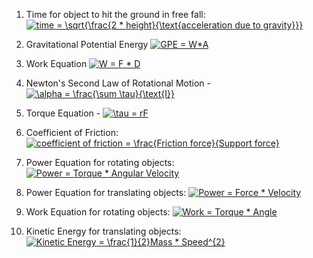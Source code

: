 1. Time for object to hit the ground in free fall: <a href="https://www.codecogs.com/eqnedit.php?latex=time&space;=&space;\sqrt{\frac{2&space;*&space;height}{\text{acceleration&space;due&space;to&space;gravity}}}" target="_blank"><img src="https://latex.codecogs.com/gif.latex?time&space;=&space;\sqrt{\frac{2&space;*&space;height}{\text{acceleration&space;due&space;to&space;gravity}}}" title="time = \sqrt{\frac{2 * height}{\text{acceleration due to gravity}}}" /></a>

2. Gravitational Potential Energy <a href="https://www.codecogs.com/eqnedit.php?latex=GPE&space;=&space;W*A" target="_blank"><img src="https://latex.codecogs.com/gif.latex?GPE&space;=&space;W*A" title="GPE = W*A" /></a>


3. Work Equation <a href="https://www.codecogs.com/eqnedit.php?latex=W&space;=&space;F&space;*&space;D" target="_blank"><img src="https://latex.codecogs.com/gif.latex?W&space;=&space;F&space;*&space;D" title="W = F * D" /></a>

4. Newton's Second Law of Rotational Motion - <a href="https://www.codecogs.com/eqnedit.php?latex=\alpha&space;=&space;\frac{\sum&space;\tau}{\text{I}}" target="_blank"><img src="https://latex.codecogs.com/gif.latex?\alpha&space;=&space;\frac{\sum&space;\tau}{\text{I}}" title="\alpha = \frac{\sum \tau}{\text{I}}" /></a>

5. Torque Equation - <a href="https://www.codecogs.com/eqnedit.php?latex=\tau&space;=&space;rF" target="_blank"><img src="https://latex.codecogs.com/gif.latex?\tau&space;=&space;rF" title="\tau = rF" /></a>

6. Coefficient of Friction: <a href="https://www.codecogs.com/eqnedit.php?latex=coefficient&space;of&space;friction&space;=&space;\frac{Friction&space;force}{Support&space;force}" target="_blank"><img src="https://latex.codecogs.com/gif.latex?coefficient&space;of&space;friction&space;=&space;\frac{Friction&space;force}{Support&space;force}" title="coefficient of friction = \frac{Friction force}{Support force}" /></a>

7. Power Equation for rotating objects: <a href="https://www.codecogs.com/eqnedit.php?latex=Power&space;=&space;Torque&space;*&space;Angular&space;Velocity" target="_blank"><img src="https://latex.codecogs.com/gif.latex?Power&space;=&space;Torque&space;*&space;Angular&space;Velocity" title="Power = Torque * Angular Velocity" /></a>

8. Power Equation for translating objects: <a href="https://www.codecogs.com/eqnedit.php?latex=Power&space;=&space;Force&space;*&space;Velocity" target="_blank"><img src="https://latex.codecogs.com/gif.latex?Power&space;=&space;Force&space;*&space;Velocity" title="Power = Force * Velocity" /></a>

9. Work Equation for rotating objects: <a href="https://www.codecogs.com/eqnedit.php?latex=Work&space;=&space;Torque&space;*&space;Angle" target="_blank"><img src="https://latex.codecogs.com/gif.latex?Work&space;=&space;Torque&space;*&space;Angle" title="Work = Torque * Angle" /></a>

10. Kinetic Energy for translating objects: <a href="https://www.codecogs.com/eqnedit.php?latex=Kinetic&space;Energy&space;=&space;\frac{1}{2}Mass&space;*&space;Speed^{2}" target="_blank"><img src="https://latex.codecogs.com/gif.latex?Kinetic&space;Energy&space;=&space;\frac{1}{2}Mass&space;*&space;Speed^{2}" title="Kinetic Energy = \frac{1}{2}Mass * Speed^{2}" /></a>


